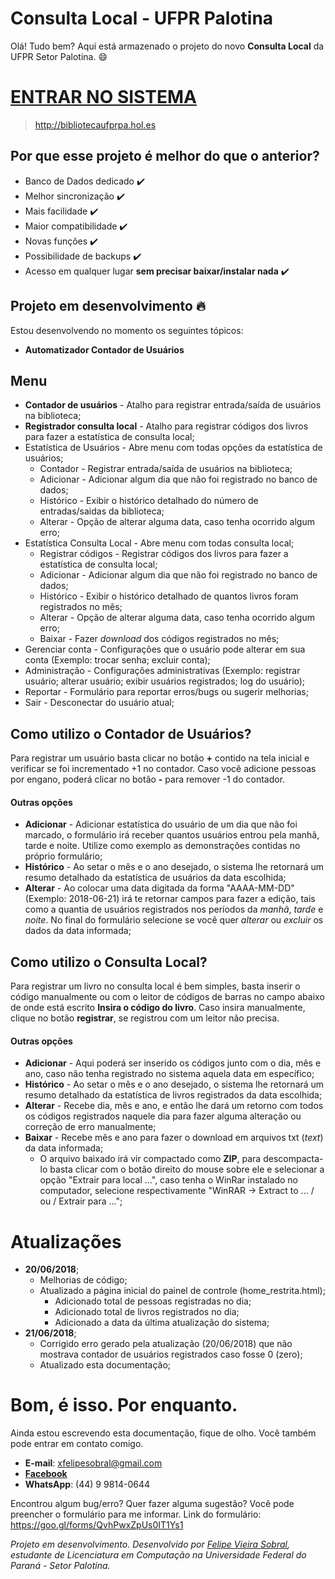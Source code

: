 # Consulta Local - UFPR Palotina

Olá! Tudo bem? Aqui está armazenado o projeto do novo **Consulta Local** da UFPR Setor Palotina. :smile:

# [ENTRAR NO SISTEMA](http://bibliotecaufprpa.hol.es/login.html)
>  http://bibliotecaufprpa.hol.es

## Por que esse projeto é melhor do que o anterior?
- Banco de Dados dedicado :heavy_check_mark:
- Melhor sincronização :heavy_check_mark:
- Mais facilidade :heavy_check_mark:
- Maior compatibilidade :heavy_check_mark:
- Novas funções :heavy_check_mark:
- Possibilidade de backups :heavy_check_mark:
- Acesso em qualquer lugar **sem precisar baixar/instalar nada** :heavy_check_mark:

## Projeto em desenvolvimento :fire:

Estou desenvolvendo no momento os seguintes tópicos:
 - **Automatizador Contador de Usuários**

## Menu

+ **Contador de usuários** - Atalho para registrar entrada/saída de usuários na biblioteca;
+ **Registrador consulta local** - Atalho para registrar códigos dos livros para fazer a estatística de consulta local;
+ Estatística de Usuários - Abre menu com todas opções da estatística de usuários;
  + Contador - Registrar entrada/saída de usuários na biblioteca;
  + Adicionar - Adicionar algum dia que não foi registrado no banco de dados;
  + Histórico - Exibir o histórico detalhado do número de entradas/saidas da biblioteca;
  + Alterar - Opção de alterar alguma data, caso tenha ocorrido algum erro;
+ Estatística Consulta Local - Abre menu com todas consulta local;
  + Registrar códigos - Registrar códigos dos livros para fazer a estatística de consulta local;
  + Adicionar - Adicionar algum dia que não foi registrado no banco de dados;
  + Histórico - Exibir o histórico detalhado de quantos livros foram registrados no mês;
  + Alterar - Opção de alterar alguma data, caso tenha ocorrido algum erro;
  + Baixar - Fazer *download* dos códigos registrados no mês;
+ Gerenciar conta - Configurações que o usuário pode alterar em sua conta (Exemplo: trocar senha; excluir conta);
+ Administração - Configurações administrativas (Exemplo: registrar usuário; alterar usuário; exibir usuários registrados; log do usuário);
+ Reportar - Formulário para reportar erros/bugs ou sugerir melhorias;
+ Sair - Desconectar do usuário atual;


## Como utilizo o Contador de Usuários?
Para registrar um usuário basta clicar no botão **+** contido na tela inicial e verificar se foi incrementado +1 no contador. Caso você adicione pessoas por engano, poderá clicar no botão **-** para remover -1 do contador.

#### Outras opções

- **Adicionar** - Adicionar estatística do usuário de um dia que não foi marcado, o formulário irá receber quantos usuários entrou pela manhã, tarde e noite. Utilize como exemplo as demonstrações contidas no próprio formulário;
- **Histórico** - Ao setar o mês e o ano desejado, o sistema lhe retornará um resumo detalhado da estatística de usuários da data escolhida;
- **Alterar** - Ao colocar uma data digitada da forma "AAAA-MM-DD" (Exemplo: 2018-06-21) irá te retornar campos para fazer a edição, tais como a quantia de usuários registrados nos períodos da *manhã*, *tarde* e *noite*. No final do formulário selecione se você quer *alterar* ou *excluir* os dados da data informada;

## Como utilizo o Consulta Local?
Para registrar um livro no consulta local é bem simples, basta inserir o código manualmente ou com o leitor de códigos de barras no campo abaixo de onde está escrito **Insira o código do livro**. Caso insira manualmente, clique no botão **registrar**, se registrou com um leitor não precisa.

#### Outras opções

- **Adicionar** - Aqui poderá ser inserido os códigos junto com o dia, mês e ano, caso não tenha registrado no sistema aquela data em específico;
-  **Histórico** - Ao setar o mês e o ano desejado, o sistema lhe retornará um resumo detalhado da estatística de livros registrados da data escolhida;
- **Alterar** - Recebe dia, mês e ano, e então lhe dará um retorno com todos os códigos registrados naquele dia para fazer alguma alteração ou correção de erro manualmente;
- **Baixar** - Recebe mês e ano para fazer o download em arquivos txt (*text*) da data informada;
  - O arquivo baixado irá vir compactado como **ZIP**, para descompacta-lo basta clicar com o botão direito do mouse sobre ele e selecionar a opção "Extrair para local ...", caso tenha o WinRar instalado no computador, selecione  respectivamente "WinRAR -> Extract to ... / ou / Extrair para ...";

# Atualizações
- **20/06/2018**;
  - Melhorias de código;
  - Atualizado a página inicial do painel de controle (home_restrita.html);
    - Adicionado total de pessoas registradas no dia;
    - Adicionado total de livros registrados no dia;
    - Adicionado a data da última atualização do sistema;
- **21/06/2018**;
  - Corrigido erro gerado pela atualização (20/06/2018) que não mostrava contador de usuários registrados caso fosse 0 (zero);
  - Atualizado esta documentação;
# Bom, é isso. Por enquanto.

Ainda estou escrevendo esta documentação, fique de olho.
Você também pode entrar em contato comigo.

 - **E-mail**: xfelipesobral@gmail.com
 -  [**Facebook**](https://www.facebook.com/krepper.fs)
 - **WhatsApp**: (44) 9 9814-0644

Encontrou algum bug/erro? Quer fazer alguma sugestão? Você pode preencher o formulário para me informar. Link do formulário: <https://goo.gl/forms/QvhPwxZpUs0IT1Ys1>

*Projeto em desenvolvimento. Desenvolvido por [Felipe Vieira Sobral](http://lattes.cnpq.br/1682042608972339), estudante de Licenciatura em Computação na Universidade Federal do Paraná - Setor Palotina.*
